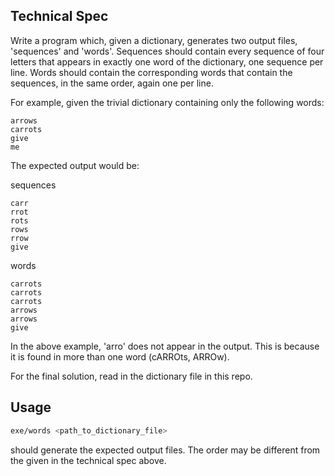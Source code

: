 Technical Spec
----------------

Write a program which, given a dictionary, generates two output files, 'sequences' and 'words'. Sequences should contain every sequence of four letters that appears in exactly one word of the dictionary, one sequence per line. Words should contain the corresponding words that contain the sequences, in the same order, again one per line.

For example, given the trivial dictionary containing only the following words:

```
arrows
carrots
give
me
```

The expected output would be:

sequences
```
carr
rrot
rots
rows
rrow
give
```

words
```
carrots
carrots
carrots
arrows
arrows
give
```

In the above example, 'arro' does not appear in the output. This is because it is found in more than one word (cARROts, ARROw).

For the final solution, read in the dictionary file in this repo.

Usage
----------------
```sh
exe/words <path_to_dictionary_file>
```

should generate the expected output files. The order may be different from the given in the technical spec above.
